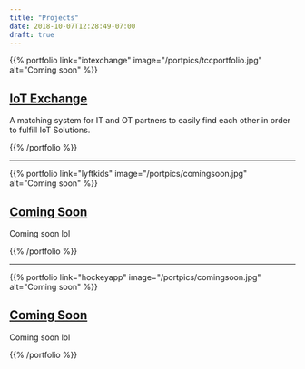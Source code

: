 ```yaml
---
title: "Projects"
date: 2018-10-07T12:28:49-07:00
draft: true
---
```


{{% portfolio link="iotexchange" image="/portpics/tccportfolio.jpg" alt="Coming soon" %}}

## [IoT Exchange](/iotexchange)

A matching system for IT and OT partners to easily find each other in order to fulfill IoT Solutions.

{{% /portfolio %}}

-----------------------------


{{% portfolio link="lyftkids" image="/portpics/comingsoon.jpg" alt="Coming soon" %}}

## [Coming Soon](/lyftkids)

Coming soon lol

{{% /portfolio %}}

-----------------------------


{{% portfolio link="hockeyapp" image="/portpics/comingsoon.jpg" alt="Coming soon" %}}

## [Coming Soon](/hockeyapp)

Coming soon lol

{{% /portfolio %}}